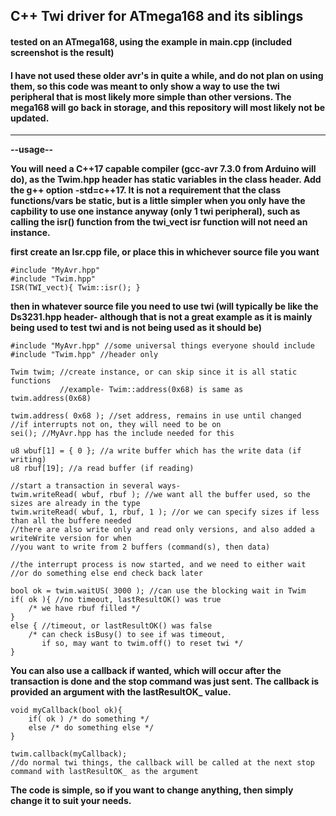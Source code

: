 ## C++ Twi driver for ATmega168 and its siblings

#### tested on an ATmega168, using the example in main.cpp (included screenshot is the result)

#### I have not used these older avr's in quite a while, and do not plan on using them, so this code was meant to only show a way to use the twi peripheral that is most likely more simple than other versions. The mega168 will go back in storage, and this repository will most likely not be updated.
----------

**--usage--**

**You will need a C++17 capable compiler (gcc-avr 7.3.0 from Arduino will do), as the Twim.hpp header has static variables in the class header. Add the g++ option -std=c++17. It is not a requirement that the class functions/vars be static, but is a little simpler when you only have the capbility to use one instance anyway (only 1 twi peripheral), such as calling the isr() function from the twi_vect isr function will not need an instance.**

**first create an Isr.cpp file, or place this in whichever source file you want**
```
#include "MyAvr.hpp"
#include "Twim.hpp"
ISR(TWI_vect){ Twim::isr(); }
```
**then in whatever source file you need to use twi (will typically be like the Ds3231.hpp header- although that is not a great example as it is mainly being used to test twi and is not being used as it should be)**
```
#include "MyAvr.hpp" //some universal things everyone should include
#include "Twim.hpp" //header only

Twim twim; //create instance, or can skip since it is all static functions
           //example- Twim::address(0x68) is same as twim.address(0x68)

twim.address( 0x68 ); //set address, remains in use until changed
//if interrupts not on, they will need to be on
sei(); //MyAvr.hpp has the include needed for this

u8 wbuf[1] = { 0 }; //a write buffer which has the write data (if writing)
u8 rbuf[19]; //a read buffer (if reading)

//start a transaction in several ways-
twim.writeRead( wbuf, rbuf ); //we want all the buffer used, so the sizes are already in the type
twim.writeRead( wbuf, 1, rbuf, 1 ); //or we can specify sizes if less than all the buffere needed
//there are also write only and read only versions, and also added a writeWrite version for when
//you want to write from 2 buffers (command(s), then data)

//the interrupt process is now started, and we need to either wait
//or do something else end check back later

bool ok = twim.waitUS( 3000 ); //can use the blocking wait in Twim
if( ok ){ //no timeout, lastResultOK() was true
    /* we have rbuf filled */ 
}
else { //timeout, or lastResultOK() was false
    /* can check isBusy() to see if was timeout, 
       if so, may want to twim.off() to reset twi */ 
}
````
**You can also use a callback if wanted, which will occur after the transaction is done and the stop command was just sent. The callback is provided an argument with the lastResultOK_ value.**

```
void myCallback(bool ok){
    if( ok ) /* do something */
    else /* do something else */
}

twim.callback(myCallback);
//do normal twi things, the callback will be called at the next stop command with lastResultOK_ as the argument

```

**The code is simple, so if you want to change anything, then simply change it to suit your needs.**

